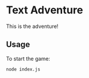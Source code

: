 # Text Adventure

This is the adventure!


## Usage

To start the game:

``` bash
node index.js
```
